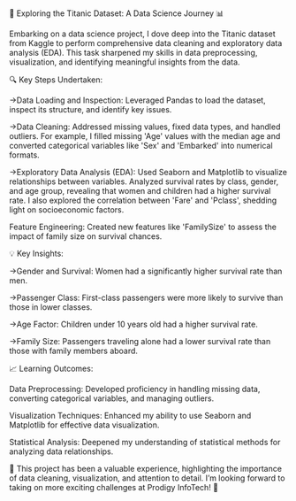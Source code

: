 🚢 Exploring the Titanic Dataset: A Data Science Journey 📊

Embarking on a data science project, I dove deep into the Titanic dataset from Kaggle to perform comprehensive data cleaning and exploratory data analysis (EDA). This task sharpened my skills in data preprocessing, visualization, and identifying meaningful insights from the data.



🔍 Key Steps Undertaken:

->Data Loading and Inspection: Leveraged Pandas to load the dataset, inspect its structure, and identify key issues.

->Data Cleaning: Addressed missing values, fixed data types, and handled outliers. For example, I filled missing 'Age' values with the median age and converted categorical variables like 'Sex' and 'Embarked' into numerical formats.

->Exploratory Data Analysis (EDA): Used Seaborn and Matplotlib to visualize relationships between variables. Analyzed survival rates by class, gender, and age group, revealing that women and children had a higher survival rate. I also explored the correlation between 'Fare' and 'Pclass', shedding light on socioeconomic factors.

Feature Engineering: Created new features like 'FamilySize' to assess the impact of family size on survival chances.



💡 Key Insights:

->Gender and Survival: Women had a significantly higher survival rate than men.

->Passenger Class: First-class passengers were more likely to survive than those in lower classes.

->Age Factor: Children under 10 years old had a higher survival rate.

->Family Size: Passengers traveling alone had a lower survival rate than those with family members aboard.



📈 Learning Outcomes:

Data Preprocessing: Developed proficiency in handling missing data, converting categorical variables, and managing outliers.

Visualization Techniques: Enhanced my ability to use Seaborn and Matplotlib for effective data visualization.

Statistical Analysis: Deepened my understanding of statistical methods for analyzing data relationships.



💢 This project has been a valuable experience, highlighting the importance of data cleaning, visualization, and attention to detail. I’m looking forward to taking on more exciting challenges at Prodigy InfoTech! 💢

